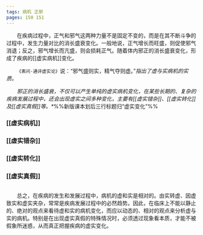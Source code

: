 ```yaml
---
tags: 病机 正邪
pages: 150 151
---
```

&emsp;&emsp;在疾病过程中，正气和邪气这两种力量不是固定不变的，而是在其不断斗争的过程中，发生力量对比的消长盛衰变化。一般地说，正气增长而旺盛，则促使邪气消退；反之，邪气增长而亢盛，则会损耗正气。随着体内邪正的消长盛衰变化，形成了疾病的[[虚实病机]]变化。

&emsp;&emsp;`《素问·通评虚实论》`说：“邪气盛则实，精气夺则虚。”<dfn>指出了虚与实病机的实质。</dfn>

&emsp;&emsp;<dfn>邪正的消长盛衰，不仅可以产生单纯的虚实病机变化，在某些长期的、复杂的疾病发展过程中，还会出现虚实之间多种变化，主要有[[虚实错杂]]、[[虚实转化]]及[[虚实真假]]等。\*</dfn>%%新版课本划后三行标题归“虚实变化”%%

### [[虚实病机]]
### [[虚实错杂]]
### [[虚实转化]]
### [[虚实真假]]
##
&emsp;&emsp;总之，在疾病的发生和发展过程中，病机的虚和实是相对的。由实转虚、因虚致实和虚实夹杂，常常是疾病发展过程中的必然趋势。因此，在临床上不能以静止的、绝对的观点来看待虚和实的病机变化，而应以动态的、相对的观点来分析虚与实的病机。特别是在出现虚实真假的特殊情况时，必须透过现象看本质，才能不被假象所迷惑，从而真正把握疾病的虚实变化。